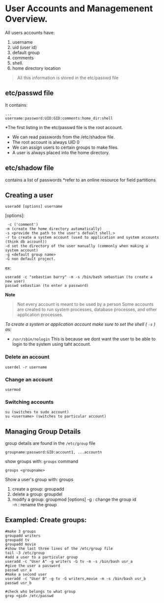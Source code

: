 # User Accounts and Managemenent Overview. 

All users accounts have: 
1. username
2. uid (user id)
3. default group
4. comments
5. shell. 
6. home directory location

> All this information is stored in the etc/passwd file

## etc/passwd file
It contains: 
```
...
username:password:UID:GID:comments:home_dir:shell

```
*The first listing in the etc/passwd file is the root account. 

- We can read passwords from the /etc/shadow file.
- The root account is always UID 0
- We can assign users to certain groups to make files.
- A user is always placed into the home directory.


## etc/shadow file 
contains a list of passwords 
*refer to an online resource for field partitions



## Creating a user 

```
useradd [options] username
```

[options]:
```
 -c ('comment')
-m (create the home directory automatically)
-s <provide the path to the user's defualt shell.>
-r to create a system account (used to application and system accounts (think db account))
-d set the directory of the user manually (commonly when making a system account)
-g <default group name>
-G non default project.
```

ex: 
```
useradd -c "sebastian barry" -m -s /bin/bash sebastian (to create a new user)
passwd sebastian (to enter a password)
```

**Note**
> Not every account is meant to be used by a person
> Some accounts are created to run system processes, database processes, and other application processes.

*To create a system or application account make sure to set the shell ( ```-s``` ) as:*
- ```/usr/sbin/nologin``` 
This is because we dont want the user to be able to login to the system using taht account.


### Delete an account 
```
userdel -r username
```

### Change an account 
```
usermod 
```

### Switching accounts 
```
su (switches to sudo account)
su <username> (switches to particular account)
```



## Managing Group Details 

group details are found in the ```/etc/group``` file
```
groupname:password:GID:account1, ...accountn
```

show groups with: ```groups``` command 
```
groups <groupname>
```

Show a user's group with: groups <user>

1. create a group: 
groupadd <name> 
2. delete a group: 
groupdel <name>
3. modify a group: 
groupmod [options] <namegroup>
-g <value> : change the group id  
-n <group> : rename the group 


## Exampled: Create groups: 
```
#make 3 groups
groupadd writers 
groupadd tv
groupadd movie
#show the last three lines of the /etc/group file
tail -3 /etc/group
#add a user to a particular group
useradd -c "User A" -g writers -G tv -m -s /bin/bash usr_a
#give the user a password
passwd usr_a 
#make a second user
useradd -c "User B" -g tv -G writers,movie -m -s /bin/bash usr_b
passwd usr_b

#check who belongs to what group
grep <gid> /etc/passwd
```
